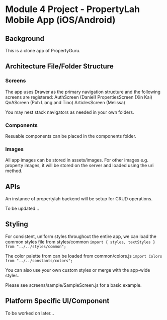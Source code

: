 # Module 4 Project - PropertyLah Mobile App (iOS/Android)

## Background

This is a clone app of PropertyGuru.

## Architecture File/Folder Structure

### Screens

The app uses Drawer as the primary navigation structure and the following screens are registered:
AuthScreen (Daniel)
PropertiesScreen (Xin Kai)
QnAScreen (Poh Liang and Tino)
ArticlesScreen (Melissa)

You may nest stack navigators as needed in your own folders.

### Components

Resuable components can be placed in the components folder.

### Images

All app images can be stored in assets/images. For other images e.g. property images, it will be stored on the server and loaded using the uri method.

## APIs

An instance of propertylah backend will be setup for CRUD operations.

To be updated...

## Styling

For consistent, uniform styles throughout the entire app, we can load the common styles file from styles/common
`import { styles, textStyles } from "../../styles/common";`

The color palette from can be loaded from common/colors.js
`import Colors from "../../constants/colors";`

You can also use your own custom styles or merge with the app-wide styles.

Please see screens/sample/SampleScreen.js for a basic example.

## Platform Specific UI/Component

To be worked on later...
